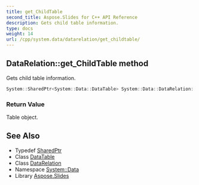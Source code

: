 ```yaml
---
title: get_ChildTable
second_title: Aspose.Slides for C++ API Reference
description: Gets child table information.
type: docs
weight: 14
url: /cpp/system.data/datarelation/get_childtable/
---
```

## DataRelation::get_ChildTable method


Gets child table information.

```cpp
System::SharedPtr<System::Data::DataTable> System::Data::DataRelation::get_ChildTable()
```


### Return Value

Table object.

## See Also

* Typedef [SharedPtr](../../../system/sharedptr/)
* Class [DataTable](../../datatable/)
* Class [DataRelation](../)
* Namespace [System::Data](../../)
* Library [Aspose.Slides](../../../)

